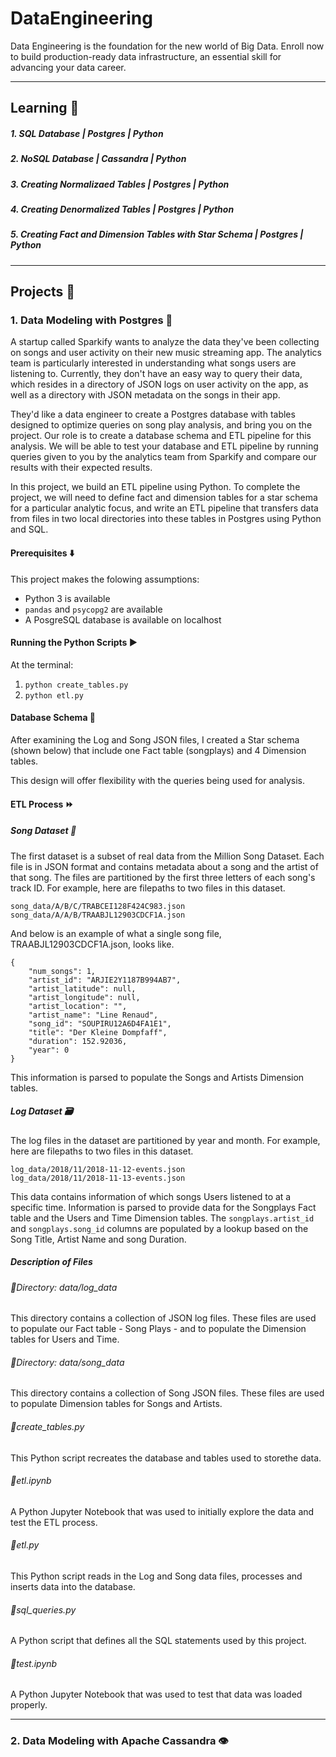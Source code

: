 # DataEngineering
Data Engineering is the foundation for the new world of Big Data. Enroll now to build production-ready data infrastructure, an essential skill for advancing your data career.

---
## Learning 🧠

##### 1. SQL Database | Postgres | Python
##### 2. NoSQL Database | Cassandra | Python
##### 3. Creating Normalizaed Tables | Postgres | Python
##### 4. Creating Denormalized Tables | Postgres | Python
##### 5. Creating Fact and Dimension Tables with Star Schema | Postgres | Python
---
## Projects 🤖

### 1. Data Modeling with Postgres 🐘
A startup called Sparkify wants to analyze the data they've been collecting on songs and user activity on their new music streaming app. The analytics team is particularly interested in understanding what songs users are listening to. Currently, they don't have an easy way to query their data, which resides in a directory of JSON logs on user activity on the app, as well as a directory with JSON metadata on the songs in their app.

They'd like a data engineer to create a Postgres database with tables designed to optimize queries on song play analysis, and bring you on the project. Our role is to create a database schema and ETL pipeline for this analysis. We will be able to test your database and ETL pipeline by running queries given to you by the analytics team from Sparkify and compare our results with their expected results.

In this project, we build an ETL pipeline using Python. To complete the project, we will need to define fact and dimension tables for a star schema for a particular analytic focus, and write an ETL pipeline that transfers data from files in two local directories into these tables in Postgres using Python and SQL.

#### Prerequisites ⬇️

This project makes the folowing assumptions:

* Python 3 is available
* `pandas` and `psycopg2` are available
* A PosgreSQL database is available on localhost

#### Running the Python Scripts ▶️

At the terminal:

1. ```python create_tables.py```
2. ```python etl.py```

#### Database Schema 🦴

After examining the Log and Song JSON files, I created a Star schema (shown below) that include one Fact table (songplays) and 4 Dimension tables.

This design will offer flexibility with the queries being used for analysis.

#### ETL Process ⏩

##### Song Dataset 🎵

The first dataset is a subset of real data from the Million Song Dataset. Each file is in JSON format and contains metadata about a song and the artist of that song. The files are partitioned by the first three letters of each song's track ID. For example, here are filepaths to two files in this dataset.

```
song_data/A/B/C/TRABCEI128F424C983.json
song_data/A/A/B/TRAABJL12903CDCF1A.json
```

And below is an example of what a single song file, TRAABJL12903CDCF1A.json, looks like.

```
{
    "num_songs": 1,
    "artist_id": "ARJIE2Y1187B994AB7",
    "artist_latitude": null,
    "artist_longitude": null,
    "artist_location": "",
    "artist_name": "Line Renaud",
    "song_id": "SOUPIRU12A6D4FA1E1",
    "title": "Der Kleine Dompfaff",
    "duration": 152.92036,
    "year": 0
}
```

This information is parsed to populate the Songs and Artists Dimension tables.

##### Log Dataset 🗃️

The log files in the dataset are partitioned by year and month. For example, here are filepaths to two files in this dataset.

```
log_data/2018/11/2018-11-12-events.json
log_data/2018/11/2018-11-13-events.json
```

This data contains information of which songs Users listened to at a specific time. Information is parsed to provide data for the Songplays Fact table and the Users and Time Dimension tables. The ```songplays.artist_id``` and ```songplays.song_id``` columns are populated by a lookup based on the Song Title, Artist Name and song Duration.

##### Description of Files 

###### 📁Directory: data/log_data 

This directory contains a collection of JSON log files. These files are used to populate our Fact table - Song Plays - and to populate the Dimension tables for Users and Time.

###### 📁Directory: data/song_data 

This directory contains a collection of Song JSON files. These files are used to populate Dimension tables for Songs and Artists.

###### 📁create_tables.py 

This Python script recreates the database and tables used to storethe data.

###### 📁etl.ipynb 

A Python Jupyter Notebook that was used to initially explore the data and test the ETL process.
 
###### 📁etl.py 

This Python script reads in the Log and Song data files, processes and inserts data into the database.

###### 📁sql_queries.py 

A Python script that defines all the SQL statements used by this project.

###### 📁test.ipynb 

A Python Jupyter Notebook that was used to test that data was loaded properly.

---

### 2. Data Modeling with Apache Cassandra 👁️